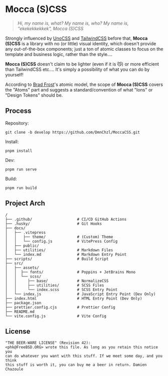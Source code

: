 # Mocca (S)CSS

> _Hi, my name is, what? My name is, who? My name is, "ekekekkekkek", Mocca (S)CSS_

Strongly influenced by [UnoCSS](https://unocss.dev) and [TailwindCSS](https://tailwindcss.com) before that, **Mocca (S)CSS** is a library with no (or little) visual identity, which doesn't provide any out-of-the-box components; just a ton of atomic classes to focus on the template and business logic, rather than the style....

**Mocca (S)CSS** doesn't claim to be lighter (even if it is 😼) or more efficient than TailwindCSS etc.... It's simply a possibility of what you can do by yourself!

According to [Brad Frost](https://atomicdesign.bradfrost.com)'s atomic model, the scope of **Mocca (S)CSS** covers the "Atoms" part and suggests a standard/convention of what "Ions" or "Design Tokens" should be.

## Process

Repository:

```
git clone -b develop https://github.com/DmnChzl/MoccaCSS.git
```

Install:

```
pnpm install
```

Dev:

```
pnpm run serve
```

Build:

```
pnpm run build
```

## Project Arch

```
/
├── .github/                    # CI/CD GitHub Actions
├── .husky/                     # Git Hooks
├── docs/
│   ├── .vitepress
│   │   ├── theme/              # (Custom) Theme
│   │   └── config.js           # VitePress Config
│   ├── public/
│   ├── utilities/              # Markdown Files
│   └── index.md                # Markdown Entry Point
├── scripts/                    # Build Script
├── src/
│   ├── assets/
│   │  ├── fonts/               # Poppins + JetBrains Mono
│   │  └── scss/
│   │     ├── base/             # NormalizeCSS
│   │     ├── utilities/        # SCSS Files
│   │     └── index.scss        # SCSS Entry Point
│   └── index.js                # JavaScript Entry Point (Dev Only)
├── index.html                  # HTML Entry Point (Dev Only)
├── package.json
├── prettier.config.cjs         # Prettier Config
├── README.md
└── vite.config.js              # Vite Config
```

## License

```
"THE BEER-WARE LICENSE" (Revision 42):
<phk@FreeBSD.ORG> wrote this file. As long as you retain this notice you
can do whatever you want with this stuff. If we meet some day, and you think
this stuff is worth it, you can buy me a beer in return. Damien Chazoule
```

